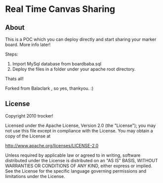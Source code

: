 Real Time Canvas Sharing
========================

About
-----
This is a POC which you can deploy directly and start sharing your marker board. More info later! 

Steps:

1. Import MySql database from boardbaba.sql
2. Deploy the files in a folder under your apache root directory.


Thats all!

Forked from Balaclark , so yes, thankyou. :)

License
-------
Copyright 2010 trocker!

Licensed under the Apache License, Version 2.0 (the "License");
you may not use this file except in compliance with the License.
You may obtain a copy of the License at

   http://www.apache.org/licenses/LICENSE-2.0

Unless required by applicable law or agreed to in writing, software
distributed under the License is distributed on an "AS IS" BASIS,
WITHOUT WARRANTIES OR CONDITIONS OF ANY KIND, either express or implied.
See the License for the specific language governing permissions and
limitations under the License.
